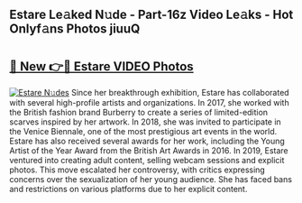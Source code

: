 ## Estare Le𝚊ked N𝚞de - Part-16z Video Le𝚊ks - Hot Onlyf𝚊ns Photos jiuuQ

# <h2><a href="http://ab7948.deff.icu/?id=Estare">🔗 New 👉🔴 Estare VIDEO Photos</a></h2>

[![Estare N𝚞des](https://i.imgur.com/rIISA9y.gif)](http://ab7948.deff.icu/?id=Estare)
Since her breakthrough exhibition, Estare has collaborated with several high-profile artists and organizations. In 2017, she worked with the British fashion brand Burberry to create a series of limited-edition scarves inspired by her artwork. In 2018, she was invited to participate in the Venice Biennale, one of the most prestigious art events in the world. Estare has also received several awards for her work, including the Young Artist of the Year Award from the British Art Awards in 2016. In 2019, Estare ventured into creating adult content, selling webcam sessions and explicit photos. This move escalated her controversy, with critics expressing concerns over the sexualization of her young audience. She has faced bans and restrictions on various platforms due to her explicit content.
